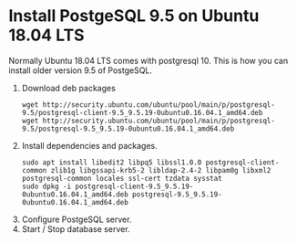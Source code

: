 # Install PostgeSQL 9.5 on Ubuntu 18.04 LTS
Normally Ubuntu 18.04 LTS comes with postgresql 10. This is how you can install
older version 9.5 of PostgeSQL.

1. Download deb packages
   ```
   wget http://security.ubuntu.com/ubuntu/pool/main/p/postgresql-9.5/postgresql-client-9.5_9.5.19-0ubuntu0.16.04.1_amd64.deb
   wget http://security.ubuntu.com/ubuntu/pool/main/p/postgresql-9.5/postgresql-9.5_9.5.19-0ubuntu0.16.04.1_amd64.deb 
   ``` 
2. Install dependencies and packages.
   ```
   sudo apt install libedit2 libpq5 libssl1.0.0 postgresql-client-common zlib1g libgssapi-krb5-2 libldap-2.4-2 libpam0g libxml2 postgresql-common locales ssl-cert tzdata sysstat  
   sudo dpkg -i postgresql-client-9.5_9.5.19-0ubuntu0.16.04.1_amd64.deb postgresql-9.5_9.5.19-0ubuntu0.16.04.1_amd64.deb
   ```
3. Configure PostgeSQL server.
4. Start / Stop database server.
   